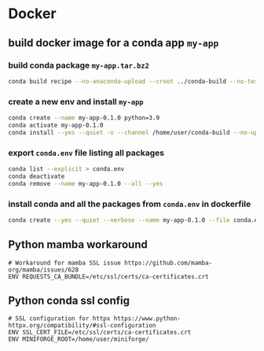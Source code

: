 # Docker

## build docker image for a conda app `my-app`
### build conda package `my-app.tar.bz2`
```sh
conda build recipe --no-anaconda-upload --croot ../conda-build --no-test
```
### create a new env and install `my-app`
```sh
conda create --name my-app-0.1.0 python=3.9
conda activate my-app-0.1.0
conda install --yes --quiet -v --channel /home/user/conda-build --no-update-deps my-app=0.1.0=py39_0
```
### export `conda.env` file listing all packages
```sh
conda list --explicit > conda.env
conda deactivate
conda remove --name my-app-0.1.0 --all --yes
```
### install conda and all the packages from `conda.env` in dockerfile 
```sh
conda create --yes --quiet --verbose --name my-app-0.1.0 --file conda.env && conda-clean
```

## Python mamba workaround
```
# Workaround for mamba SSL issue https://github.com/mamba-org/mamba/issues/628
ENV REQUESTS_CA_BUNDLE=/etc/ssl/certs/ca-certificates.crt
```

## Python conda ssl config
```
# SSL configuration for httpx https://www.python-httpx.org/compatibility/#ssl-configuration
ENV SSL_CERT_FILE=/etc/ssl/certs/ca-certificates.crt
ENV MINIFORGE_ROOT=/home/user/miniforge/
```
